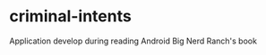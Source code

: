 criminal-intents
================

Application develop during reading Android Big Nerd Ranch's book
